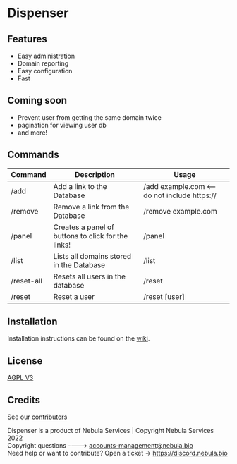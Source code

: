 # Dispenser

## Features

- Easy administration
- Domain reporting
- Easy configuration
- Fast

## Coming soon
- Prevent user from getting the same domain twice
- pagination for viewing user db
- and more!

## Commands 
<table>
<thead>
<tr>
<th>Command</th>
<th>Description</th>
<th>Usage</th>
</tr>
</thead>
<tbody>
<tr>
<td>/add</td>
<td>Add a link to the Database</td>
<td>/add example.com &lt;-- do not include https://</td>
</tr>
<tr>
<td>/remove</td>
<td>Remove a link from the Database</td>
<td>/remove example.com</td>
</tr>
<tr>
<td>/panel</td>
<td>Creates a panel of buttons to click for the links!</td>
<td>/panel</td>
</tr>
<tr>
<td>/list</td>
<td>Lists all domains stored in the Database</td>
<td>/list</td>
</tr>
<tr>
<td>/reset-all</td>
<td>Resets all users in the database</td>
<td>/reset</td>
</tr>
<tr>
<td>/reset</td>
<td>Reset a user</td>
<td>/reset [user]</td>
</tr>
</tbody>
</table>

## Installation

Installation instructions can be found on the [wiki](https://github.com/NebulaServices/Dispenser/wiki/Hosting-for-yourself).

## License

[AGPL V3](https://www.gnu.org/licenses/agpl-3.0.en.html)

## Credits

See our [contributors](https://github.com/NebulaServices/Dispenser/graphs/contributors)

Dispenser is a product of Nebula Services | Copyright Nebula Services 2022
<br>
Copyright questions ----> accounts-management@nebula.bio
<br>
Need help or want to contribute? Open a ticket -> https://discord.nebula.bio
